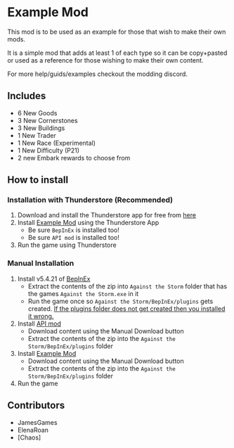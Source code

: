 # Example Mod

This mod is to be used as an example for those that wish to make their own mods. 

It is a simple mod that adds at least 1 of each type so it can be copy+pasted or used as a reference for those wishing to make their own content.

For more help/guids/examples checkout the modding discord.

## Includes
- 6 New Goods
- 3 New Cornerstones
- 3 New Buildings
- 1 New Trader
- 1 New Race (Experimental)
- 1 New Difficulty (P21)
- 2 new Embark rewards to choose from 

## How to install

### Installation with Thunderstore (Recommended)
1. Download and install the Thunderstore app for free from [here](https://thunderstore.io/)
2. Install [Example Mod](https://thunderstore.io/c/against-the-storm/p/ATS_API_Devs/ExampleMod/) using the Thunderstore App
   - Be sure `BepInEx` is installed too!
   - Be sure `API mod` is installed too!
3. Run the game using Thunderstore


### Manual Installation
1. Install v5.4.21 of [BepInEx](https://github.com/BepInEx/BepInEx/releases/tag/v5.4.21)
   - Extract the contents of the zip into `Against the Storm` folder that has the games `Against the Storm.exe` in it
   - Run the game once so `Against the Storm/BepInEx/plugins` gets created. [If the plugins folder does not get created then you installed it wrong.](https://docs.bepinex.dev/articles/user_guide/installation/index.html)
2. Install [API mod](https://thunderstore.io/c/against-the-storm/p/ATS_API_Devs/API/)
   - Download content using the Manual Download button
   - Extract the contents of the zip into the `Against the Storm/BepInEx/plugins` folder
3. Install [Example Mod](https://thunderstore.io/c/against-the-storm/p/ATS_API_Devs/ExampleMod/)
    - Download content using the Manual Download button
    - Extract the contents of the zip into the `Against the Storm/BepInEx/plugins` folder
4. Run the game

## Contributors
- JamesGames
- ElenaRoan
- \[Chaos\]
